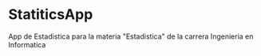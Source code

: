 # StatiticsApp
App de Estadistica para la materia "Estadistica" de la carrera Ingenieria en Informatica
